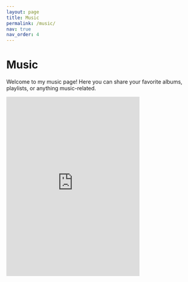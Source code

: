 ```yaml
---
layout: page
title: Music
permalink: /music/
nav: true
nav_order: 4
---
```


# Music

Welcome to my music page! Here you can share your favorite albums, playlists, or anything music-related.

<!-- Example embedded player or playlist -->
<iframe style="border: 0; width: 350px; height: 470px;" src="https://bandcamp.com/EmbeddedPlayer/album=3737154637/size=large/bgcol=ffffff/linkcol=0687f5/tracklist=false/transparent=true/" seamless>
  <a href="https://asuddenburstofcolour.bandcamp.com/album/galvanize-lp">Galvanize [LP] by A Sudden Burst of Colour</a>
</iframe>